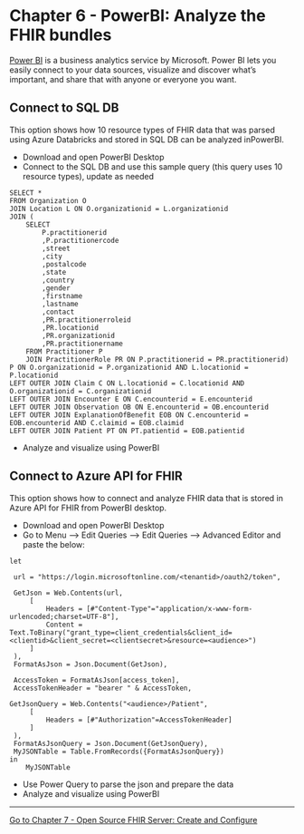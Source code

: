 # Chapter 6 - PowerBI: Analyze the FHIR bundles

[Power BI](https://docs.microsoft.com/en-us/power-bi/fundamentals/power-bi-overview) is a business analytics service by Microsoft. Power BI lets you easily connect to your data sources, visualize and discover what’s important, and share that with anyone or everyone you want.

## Connect to SQL DB
This option shows how 10 resource types of FHIR data that was parsed using Azure Databricks and stored in SQL DB can be analyzed inPowerBI.

* Download and open PowerBI Desktop
* Connect to the SQL DB and use this sample query (this query uses 10 resource types), update as needed

```
SELECT * 
FROM Organization O 
JOIN Location L ON O.organizationid = L.organizationid
JOIN (
	SELECT 
		P.practitionerid
		,P.practitionercode
		,street
		,city
		,postalcode
		,state
		,country
		,gender
		,firstname
		,lastname
		,contact
		,PR.practitionerroleid
		,PR.locationid
		,PR.organizationid
		,PR.practitionername
	FROM Practitioner P
	JOIN PractitionerRole PR ON P.practitionerid = PR.practitionerid) P ON O.organizationid = P.organizationid AND L.locationid = P.locationid
LEFT OUTER JOIN Claim C ON L.locationid = C.locationid AND O.organizationid = C.organizationid 
LEFT OUTER JOIN Encounter E ON C.encounterid = E.encounterid 
LEFT OUTER JOIN Observation OB ON E.encounterid = OB.encounterid  
LEFT OUTER JOIN ExplanationOfBenefit EOB ON C.encounterid = EOB.encounterid AND C.claimid = EOB.claimid
LEFT OUTER JOIN Patient PT ON PT.patientid = EOB.patientid
```
* Analyze and visualize using PowerBI

## Connect to Azure API for FHIR
This option shows how to connect and analyze FHIR data that is stored in Azure API for FHIR from PowerBI desktop.

* Download and open PowerBI Desktop
* Go to Menu --> Edit Queries --> Edit Queries --> Advanced Editor and paste the below:

```
let

 url = "https://login.microsoftonline.com/<tenantid>/oauth2/token",

 GetJson = Web.Contents(url,
     [
         Headers = [#"Content-Type"="application/x-www-form-urlencoded;charset=UTF-8"],
         Content = Text.ToBinary("grant_type=client_credentials&client_id=<clientid>&client_secret=<clientsecret>&resource=<audience>") 
     ]
 ),
 FormatAsJson = Json.Document(GetJson),

 AccessToken = FormatAsJson[access_token],
 AccessTokenHeader = "bearer " & AccessToken,

GetJsonQuery = Web.Contents("<audience>/Patient",
     [
         Headers = [#"Authorization"=AccessTokenHeader]
     ]
 ),
 FormatAsJsonQuery = Json.Document(GetJsonQuery),
 MyJSONTable = Table.FromRecords({FormatAsJsonQuery})
in
    MyJSONTable
```

* Use Power Query to parse the json and prepare the data
* Analyze and visualize using PowerBI
 
***

[Go to Chapter 7 - Open Source FHIR Server: Create and Configure](../Chapter7-OpenSourceFHIRServer/OpenSource.md)

